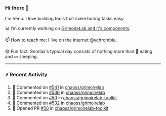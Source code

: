 ### Hi there 👋

I'm Venu. I love building tools that make boring tasks easy.

📊 I’m currently working on [GrimoireLab and it's components](https://chaoss.github.io/grimoirelab).

📫 How to reach me: I live on the internet [@vchrombie](https://www.google.co.in/search?q=vchrombie).

😄 Fun fact: Snorlax's typical day consists of nothing more than :doughnut: eating and :zzz: sleeping.

---

### :zap: Recent Activity

<!--RECENT_ACTIVITY:start-->
1. 💬 Commented on [#541](https://github.com/chaoss/grimoirelab/issues/541#issuecomment-1277844880) in [chaoss/grimoirelab](https://github.com/chaoss/grimoirelab)
2. 💬 Commented on [#536](https://github.com/chaoss/grimoirelab/issues/536#issuecomment-1276870331) in [chaoss/grimoirelab](https://github.com/chaoss/grimoirelab)
3. 💬 Commented on [#50](https://github.com/chaoss/grimoirelab-toolkit/pull/50#issuecomment-1264403373) in [chaoss/grimoirelab-toolkit](https://github.com/chaoss/grimoirelab-toolkit)
4. 💬 Commented on [#532](https://github.com/chaoss/grimoirelab/issues/532#issuecomment-1264402263) in [chaoss/grimoirelab](https://github.com/chaoss/grimoirelab)
5. 💪 Opened PR [#50](https://github.com/chaoss/grimoirelab-toolkit/pull/50) in [chaoss/grimoirelab-toolkit](https://github.com/chaoss/grimoirelab-toolkit)
<!--RECENT_ACTIVITY:end-->

<!--
**vchrombie/vchrombie** is a ✨ _special_ ✨ repository because its `README.md` (this file) appears on your GitHub profile.

Here are some ideas to get you started:

- 🔭 I’m currently working on ...
- 🌱 I’m currently learning ...
- 👯 I’m looking to collaborate on ...
- 🤔 I’m looking for help with ...
- 💬 Ask me about ...
- 📫 How to reach me: ...
- 😄 Pronouns: ...
- ⚡ Fun fact: ...
-->
